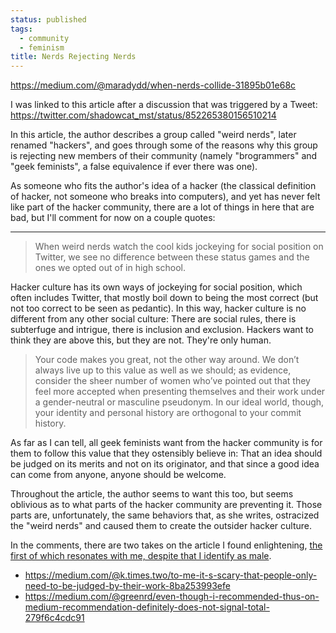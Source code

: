 ```yaml
---
status: published
tags:
  - community
  - feminism
title: Nerds Rejecting Nerds
---
```


<https://medium.com/@maradydd/when-nerds-collide-31895b01e68c>

I was linked to this article after a discussion that was triggered by
a Tweet: <https://twitter.com/shadowcat_mst/status/852265380156510214>

In this article, the author describes a group called "weird nerds",
later renamed "hackers", and goes through some of the reasons why this
group is rejecting new members of their community (namely "brogrammers"
and "geek feminists", a false equivalence if ever there was one).

As someone who fits the author's idea of a hacker (the classical
definition of hacker, not someone who breaks into computers), and yet
has never felt like part of the hacker community, there are a lot of
things in here that are bad, but I'll comment for now on a couple
quotes:

---

> When weird nerds watch the cool kids jockeying for social position on
> Twitter, we see no difference between these status games and the ones
> we opted out of in high school.

Hacker culture has its own ways of jockeying for social position, which
often includes Twitter, that mostly boil down to being the most correct
(but not too correct to be seen as pedantic). In this way, hacker
culture is no different from any other social culture: There are social
rules, there is subterfuge and intrigue, there is inclusion and
exclusion. Hackers want to think they are above this, but they are not.
They're only human.

> Your code makes you great, not the other way around. We don’t always
> live up to this value as well as we should; as evidence, consider the
> sheer number of women who’ve pointed out that they feel more accepted
> when presenting themselves and their work under a gender-neutral or
> masculine pseudonym. In our ideal world, though, your identity and
> personal history are orthogonal to your commit history.

As far as I can tell, all geek feminists want from the hacker community
is for them to follow this value that they ostensibly believe in: That
an idea should be judged on its merits and not on its originator, and
that since a good idea can come from anyone, anyone should be welcome.

Throughout the article, the author seems to want this too, but seems
oblivious as to what parts of the hacker community are preventing it.
Those parts are, unfortunately, the same behaviors that, as she writes,
ostracized the "weird nerds" and caused them to create the outsider
hacker culture.

In the comments, there are two takes on the article I found
enlightening, [the first of which resonates with me, despite that
I identify as male](https://medium.com/@k.times.two/to-me-it-s-scary-that-people-only-need-to-be-judged-by-their-work-8ba253993efe).

* <https://medium.com/@k.times.two/to-me-it-s-scary-that-people-only-need-to-be-judged-by-their-work-8ba253993efe>
* <https://medium.com/@greenrd/even-though-i-recommended-thus-on-medium-recommendation-definitely-does-not-signal-total-279f6c4cdc91>

